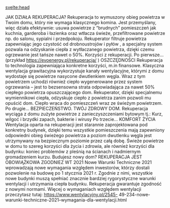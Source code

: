 <script lang="ts"></script>

<svelte:head>
  <title>Rekuperacja | Specsolar.pl</title>
  <meta name="description" content="Opis musi być" />
</svelte:head>

JAK DZIAŁA REKUPERACJA? Rekuperacja to wymuszony obieg powietrza w Twoim domu, który nie wymaga
klasycznego komina. Jest przemyślany, więc działa efektywnie: usuwa powietrze z “brudnych”
pomieszczeń jak kuchnia, garderoba i łazienka oraz wtłacza świeże, przefiltrowane powietrze np. do
salonu, sypialni i przedpokoju. Rekuperator filtruje powietrza zapewniając jego czystość od
drobnoustrojów i pyłów , a specjalny system pozwala na odzyskanie ciepła z wytłaczanego powietrza,
dzięki czemu ogrzewanie jest tańsze nawet o 50%. Korzyści z rekuperacji. Po pierwsze… (przykład
https://evoenergy.pl/rekuperacja/ ) OSZCZĘDNOŚCI Rekuperacja to technologia zapewniająca konkretne
korzyści, m.in finansowe. Klasyczna wentylacja grawitacyjna wykorzystuje kanały wentylacyjne,
którymi z domu wydostaje się powietrze nasycone dwutlenkiem węgla. Wraz z tym powietrzem uchodzi
również ciepło wygenerowane przez system ogrzewania – jest to bezsensowna strata odpowiadająca za
nawet 50% ciepłego powietrza opuszczającego dom. Rekuperator, dzięki specjalnemu wymiennikowi
ciepła, odzyskuje ciepło z powietrza zanim pozwoli mu opuścić dom. Ciepło wraca do pomieszczeń wraz
ze świeżym powietrzem. Po drugie… BEZPIECZEŃSTWO. TWÓJ ZDROWY DOM. Rekuperacja wyciąga z domu zużyte
powietrze z zanieczyszczeniami bytowym tj.: Kurz, wilgoć i brzydki zapach, bakterie i wirusy Po
trzecie… KOMFORT ŻYCIA Wentylacja oparta na rekuperacji jest starannie zaprojektowana pod konkretny
budynek, dzięki temu wszystkie pomieszczenia mają zapewniony odpowiedni obieg świeżego powietrza a
poziom dwutlenku węgla jest utrzymywany na bezpiecznym poziomie przez całą dobę. Świeże powietrze w
domu to szereg korzyści dla życia i zdrowia, ale również korzyści dla budynku: koniec problemów z
pleśnią na ścianach i nadmiernym gromadzeniem kurzu. Budujesz nowy dom? REKUPERACJA JEST OBOWIĄŻKOWA
ZGODNIEZ WT 2021 Nowe Warunki Techniczne 2021 wprowadzają nowe wymagania względem inwestorów, którzy
dostali pozwolenie na budowę po 1 stycznia 2021 r. Zgodnie z nimi, wszystkie nowe budynki muszą
spełniać znacznie bardziej rygorystyczne warunki wentylacji i utrzymania ciepła budynku. Rekuperacja
gwarantuje zgodność z nowymi normami. Więcej o wymaganiach względem wentylacji przeczytasz tutaj:
https://www.wentylacyjny.pl/2545- 49-234-nowe-warunki-techniczne-2021–wymagania-dla-wentylacji.html
